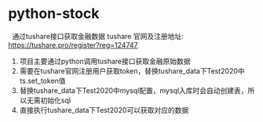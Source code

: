 # python-stock
  通过tushare接口获取金融数据
tushare 官网及注册地址: 
    https://tushare.pro/register?reg=124747 


1. 项目主要通过python调用tushare接口获取金融原始数据
2. 需要在tushare官网注册用户获取token，替换tushare_data下Test2020中ts.set_token值
3. 替换tushare_data下Test2020中mysql配置，mysql入库时会自动创建表，所以无需初始化sql
4. 直接执行tushare_data下Test2020可以获取对应的数据
